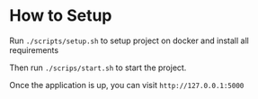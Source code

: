 

# How to Setup

Run `./scripts/setup.sh` to setup project on docker and install all requirements

Then run `./scrips/start.sh` to start the project.

Once the application is up, you can visit `http://127.0.0.1:5000`

